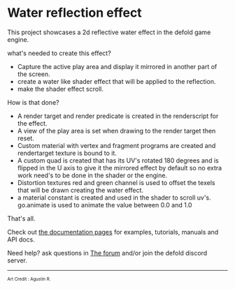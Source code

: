 # Water reflection effect

This project showcases a 2d reflective water effect in the defold game engine.

what's needed to create this effect?

- Capture the active play area and display it mirrored in another part of the screen.
- create a water like shader effect that will be applied to the reflection.
- make the shader effect scroll.

How is that done?

- A render target and render predicate is created in the renderscript for the effect.
- A view of the play area is set when drawing to the render target then reset.
- Custom material with vertex and fragment programs are created and rendertarget texture is bound to it.
- A custom quad is created that has its UV's rotated 180 degrees and is flipped in the U axis to give it the mirrored effect by default so no extra work need's to be done in the shader or the engine.
- Distortion textures red and green channel is used to offset the texels that will be drawn creating the water effect.
- a material constant is created and used in the shader to scroll uv's. go.animate is used to animate the value between 0.0 and 1.0

 That's all. 

Check out [the documentation pages](https://defold.com/learn) for examples, tutorials, manuals and API docs.

Need help? ask questions in [The forum](https://forum.defold.com) and/or join the defold discord server.

---
<sup><sub>Art Credit : Agustin R.</sub></sup>